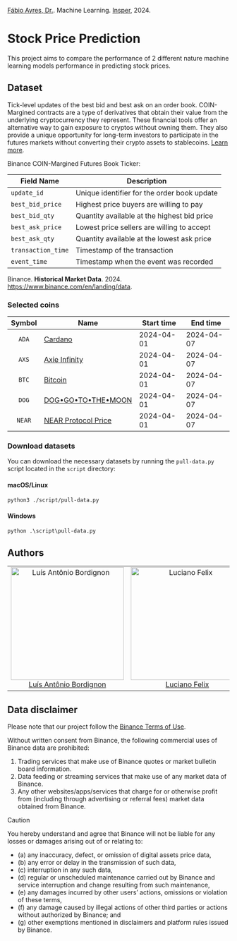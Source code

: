 [Fábio Ayres, Dr.](http://lattes.cnpq.br/6229400946752974). Machine Learning.
[Insper](https://github.com/Insper), 2024.

# Stock Price Prediction

This project aims to compare the performance of 2 different nature machine
learning models performance in predicting stock prices.

## Dataset

Tick-level updates of the best bid and best ask on an order book. COIN-Margined
contracts are a type of derivatives that obtain their value from the underlying
cryptocurrency they represent. These financial tools offer an alternative way to
gain exposure to cryptos without owning them. They also provide a unique
opportunity for long-term investors to participate in the futures markets
without converting their crypto assets to stablecoins.
[Learn more](https://www.binance.com/en/blog/futures/coinmargined-or-usd%E2%93%A2margined-what-futures-contract-suits-you-421499824684903739).

Binance COIN-Margined Futures Book Ticker:

| Field Name         | Description                                 |
| ------------------ | ------------------------------------------- |
| `update_id`        | Unique identifier for the order book update |
| `best_bid_price`   | Highest price buyers are willing to pay     |
| `best_bid_qty`     | Quantity available at the highest bid price |
| `best_ask_price`   | Lowest price sellers are willing to accept  |
| `best_ask_qty`     | Quantity available at the lowest ask price  |
| `transaction_time` | Timestamp of the transaction                |
| `event_time`       | Timestamp when the event was recorded       |

Binance. **Historical Market Data**. 2024. https://www.binance.com/en/landing/data.

### Selected coins

| Symbol | Name                                                                           | Start time | End time   |
| :----: | ------------------------------------------------------------------------------ | ---------- | ---------- |
| `ADA`  | [Cardano](https://www.binance.com/en/price/cardano)                            | 2024-04-01 | 2024-04-07 |
| `AXS`  | [Axie Infinity](https://www.binance.com/en/price/axie-infinity)                | 2024-04-01 | 2024-04-07 |
| `BTC`  | [Bitcoin](https://www.binance.com/en/price/bitcoin)                            | 2024-04-01 | 2024-04-07 |
| `DOG`  | [DOG•GO•TO•THE•MOON](https://www.binance.com/en/price/dog-go-to-the-moon-rune) | 2024-04-01 | 2024-04-07 |
| `NEAR` | [NEAR Protocol Price](https://www.binance.com/en/price/near-protocol)          | 2024-04-01 | 2024-04-07 |

### Download datasets

You can download the necessary datasets by running the `pull-data.py` script
located in the `script` directory:

#### macOS/Linux
```sh
python3 ./script/pull-data.py
```

#### Windows
```ps
python .\script\pull-data.py
```

## Authors

<table>
   <tr>
      <td align="center">
         <a href="https://github.com/LuisAntonioBordignon"><img src="https://avatars.githubusercontent.com/LuisAntonioBordignon" alt="Luís Antônio Bordignon" width="256"/><br />
         Luís Antônio Bordignon</a>
      </td>
      <td align="center">
         <a href="https://github.com/FelixLuciano"><img src="https://avatars.githubusercontent.com/FelixLuciano" alt="Luciano Felix" width="256"/><br />
         Luciano Felix</a>
      </td>
   </tr>
</table>

## Data disclaimer

Please note that our project follow the
[Binance Terms of Use](https://www.binance.com/en/terms).

Without written consent from Binance, the following commercial uses of Binance
data are prohibited:

1. Trading services that make use of Binance quotes or market bulletin board
   information.
2. Data feeding or streaming services that make use of any market data of
   Binance.
3. Any other websites/apps/services that charge for or otherwise profit from
   (including through advertising or referral fees) market data obtained from
   Binance.

> [!CAUTION]
> You hereby understand and agree that Binance will not be liable for
> any losses or damages arising out of or relating to:
>
> - (a) any inaccuracy, defect, or omission of digital assets price data,
> - (b) any error or delay in the transmission of such data,
> - (c) interruption in any such data,
> - (d) regular or unscheduled maintenance carried out by Binance and service
>   interruption and change resulting from such maintenance,
> - (e) any damages incurred by other users’ actions, omissions or violation of
> these terms,
> - (f) any damage caused by illegal actions of other third parties or actions
>   without authorized by Binance; and
> - (g) other exemptions mentioned in disclaimers and platform rules issued by
>   Binance.
